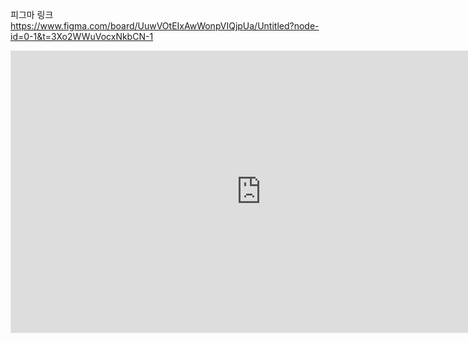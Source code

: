 피그마 링크 https://www.figma.com/board/UuwVOtEIxAwWonpVIQjpUa/Untitled?node-id=0-1&t=3Xo2WWuVocxNkbCN-1
<iframe style="border: 1px solid rgba(0, 0, 0, 0.1);" width="800" height="450" src="https://embed.figma.com/board/UuwVOtEIxAwWonpVIQjpUa/Untitled?node-id=0-1&embed-host=share" allowfullscreen></iframe>